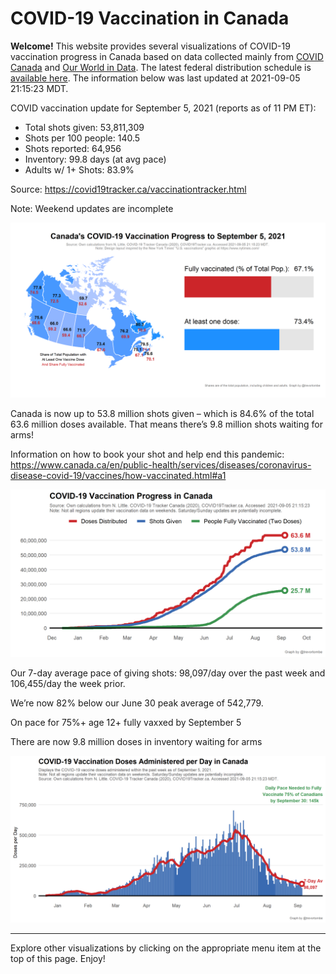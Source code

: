 COVID-19 Vaccination in Canada
==============================

**Welcome!** This website provides several visualizations of COVID-19
vaccination progress in Canada based on data collected mainly from
[COVID Canada](https://covid19tracker.ca/vaccinationtracker.html) and
[Our World in Data](https://ourworldindata.org/covid-vaccinations). The
latest federal distribution schedule is [available
here](https://www.canada.ca/en/public-health/services/diseases/2019-novel-coronavirus-infection/prevention-risks/covid-19-vaccine-treatment/vaccine-rollout.html).
The information below was last updated at 2021-09-05 21:15:23 MDT.

COVID vaccination update for September 5, 2021 (reports as of 11 PM ET):

-   Total shots given: 53,811,309
-   Shots per 100 people: 140.5
-   Shots reported: 64,956
-   Inventory: 99.8 days (at avg pace)
-   Adults w/ 1+ Shots: 83.9%

Source:
<a href="https://covid19tracker.ca/vaccinationtracker.html" class="uri">https://covid19tracker.ca/vaccinationtracker.html</a>

Note: Weekend updates are incomplete

![](Plots/plot_main.png)

Canada is now up to 53.8 million shots given – which is 84.6% of the
total 63.6 million doses available. That means there’s 9.8 million shots
waiting for arms!

Information on how to book your shot and help end this pandemic:
<a href="https://www.canada.ca/en/public-health/services/diseases/coronavirus-disease-covid-19/vaccines/how-vaccinated.html#a1" class="uri">https://www.canada.ca/en/public-health/services/diseases/coronavirus-disease-covid-19/vaccines/how-vaccinated.html#a1</a>

![](Plots/plot_total.png)

Our 7-day average pace of giving shots: 98,097/day over the past week
and 106,455/day the week prior.

We’re now 82% below our June 30 peak average of 542,779.

On pace for 75%+ age 12+ fully vaxxed by September 5

There are now 9.8 million doses in inventory waiting for arms

![](Plots/pace_national.png)

------------------------------------------------------------------------

Explore other visualizations by clicking on the appropriate menu item at
the top of this page. Enjoy!
